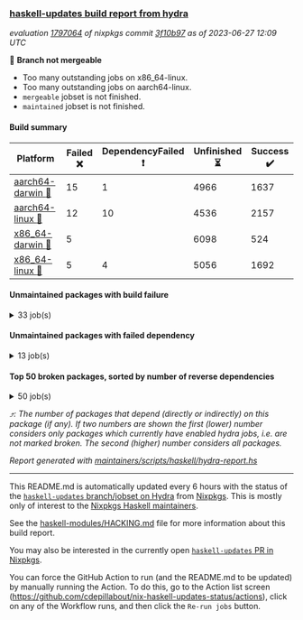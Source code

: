 ### [haskell-updates build report from hydra](https://hydra.nixos.org/jobset/nixpkgs/haskell-updates)
*evaluation [1797064](https://hydra.nixos.org/eval/1797064) of nixpkgs commit [3f10b97](https://github.com/NixOS/nixpkgs/commits/3f10b973145ecd37365a78e221fa8691b9b8c4c4) as of 2023-06-27 12:09 UTC*

:red_circle: **Branch not mergeable**
  * Too many outstanding jobs on x86_64-linux.
  * Too many outstanding jobs on aarch64-linux.
  * `mergeable` jobset is not finished.
  * `maintained` jobset is not finished.

#### Build summary

 | Platform | Failed :x: | DependencyFailed :heavy_exclamation_mark: | Unfinished :hourglass_flowing_sand: | Success :heavy_check_mark: | 
 | --- | --- | --- | --- | --- | 
 | [aarch64-darwin :green_apple:](https://hydra.nixos.org/eval/1797064?filter=.aarch64-darwin) | 15 | 1 | 4966 | 1637 | 
 | [aarch64-linux :iphone:](https://hydra.nixos.org/eval/1797064?filter=.aarch64-linux) | 12 | 10 | 4536 | 2157 | 
 | [x86_64-darwin :apple:](https://hydra.nixos.org/eval/1797064?filter=.x86_64-darwin) | 5 |  | 6098 | 524 | 
 | [x86_64-linux :penguin:](https://hydra.nixos.org/eval/1797064?filter=.x86_64-linux) | 5 | 4 | 5056 | 1692 | 
#### Unmaintained packages with build failure
<details><summary>33 job(s) </summary>

- [ ] [[:green_apple::heavy_check_mark:]](https://hydra.nixos.org/build/225578024) [[:iphone::x:]](https://hydra.nixos.org/build/225571801) [[:apple::hourglass_flowing_sand:]](https://hydra.nixos.org/build/225564485) [[:penguin::heavy_check_mark:]](https://hydra.nixos.org/build/225557448) [haskellPackages.dimensional](https://hydra.nixos.org/eval/1797064?filter=haskellPackages.dimensional)  :arrow_heading_up: 6 | 13
- [ ] [[:green_apple::hourglass_flowing_sand:]](https://hydra.nixos.org/build/225556256) [[:iphone::x:]](https://hydra.nixos.org/build/225577739) [[:apple::hourglass_flowing_sand:]](https://hydra.nixos.org/build/225572220) [[:penguin::x:]](https://hydra.nixos.org/build/225569131) [haskellPackages.crypton-x509](https://hydra.nixos.org/eval/1797064?filter=haskellPackages.crypton-x509)  :arrow_heading_up: 5 | 12
- [ ] [[:green_apple::hourglass_flowing_sand:]](https://hydra.nixos.org/build/225565705) [[:iphone::x:]](https://hydra.nixos.org/build/225553470) [[:apple::hourglass_flowing_sand:]](https://hydra.nixos.org/build/225564927) [[:penguin::x:]](https://hydra.nixos.org/build/225552802) [haskellPackages.sydtest-webdriver](https://hydra.nixos.org/eval/1797064?filter=haskellPackages.sydtest-webdriver)  :arrow_heading_up: 2 | 2
- [ ] [[:green_apple::hourglass_flowing_sand:]](https://hydra.nixos.org/build/225576957) [[:iphone::x:]](https://hydra.nixos.org/build/225564619) [[:apple::hourglass_flowing_sand:]](https://hydra.nixos.org/build/225553422) [[:penguin::hourglass_flowing_sand:]](https://hydra.nixos.org/build/225560369) [haskellPackages.compactable](https://hydra.nixos.org/eval/1797064?filter=haskellPackages.compactable)  :arrow_heading_up: 1 | 10
- [ ] [[:green_apple::hourglass_flowing_sand:]](https://hydra.nixos.org/build/225572908) [[:iphone::x:]](https://hydra.nixos.org/build/225577727) [[:apple::hourglass_flowing_sand:]](https://hydra.nixos.org/build/225552008) [[:penguin::hourglass_flowing_sand:]](https://hydra.nixos.org/build/225567826) [haskellPackages.hw-simd](https://hydra.nixos.org/eval/1797064?filter=haskellPackages.hw-simd)  :arrow_heading_up: 1 | 8
- [ ] [[:green_apple::hourglass_flowing_sand:]](https://hydra.nixos.org/build/225569488) [[:iphone::hourglass_flowing_sand:]](https://hydra.nixos.org/build/225561458) [[:apple::hourglass_flowing_sand:]](https://hydra.nixos.org/build/225570894) [[:penguin::x:]](https://hydra.nixos.org/build/225561573) [haskellPackages.friday](https://hydra.nixos.org/eval/1797064?filter=haskellPackages.friday)  :arrow_heading_up: 1 | 5
- [ ] [[:green_apple::hourglass_flowing_sand:]](https://hydra.nixos.org/build/225564178) [[:iphone::x:]](https://hydra.nixos.org/build/225568439) [[:apple::hourglass_flowing_sand:]](https://hydra.nixos.org/build/225570129) [[:penguin::hourglass_flowing_sand:]](https://hydra.nixos.org/build/225576921) [haskellPackages.nlopt-haskell](https://hydra.nixos.org/eval/1797064?filter=haskellPackages.nlopt-haskell)  :arrow_heading_up: 1 | 1
- [ ] [[:green_apple::x:]](https://hydra.nixos.org/build/225562803) [[:iphone::hourglass_flowing_sand:]](https://hydra.nixos.org/build/225570870) [[:apple::hourglass_flowing_sand:]](https://hydra.nixos.org/build/225571515) [[:penguin::hourglass_flowing_sand:]](https://hydra.nixos.org/build/225569272) [haskellPackages.sydtest-rabbitmq](https://hydra.nixos.org/eval/1797064?filter=haskellPackages.sydtest-rabbitmq)  :arrow_heading_up: 1 | 1
- [ ] [[:green_apple::x:]](https://hydra.nixos.org/build/225551823) [[:iphone::hourglass_flowing_sand:]](https://hydra.nixos.org/build/225559502) [[:apple::hourglass_flowing_sand:]](https://hydra.nixos.org/build/225570734) [[:penguin::hourglass_flowing_sand:]](https://hydra.nixos.org/build/225555914) [haskellPackages.llvm-tf](https://hydra.nixos.org/eval/1797064?filter=haskellPackages.llvm-tf)  :arrow_heading_up: 0 | 6
- [ ] [[:green_apple::x:]](https://hydra.nixos.org/build/225553003) [[:iphone::hourglass_flowing_sand:]](https://hydra.nixos.org/build/225564481) [[:apple::hourglass_flowing_sand:]](https://hydra.nixos.org/build/225556294) [[:penguin::hourglass_flowing_sand:]](https://hydra.nixos.org/build/225565970) [haskellPackages.pipes-zlib](https://hydra.nixos.org/eval/1797064?filter=haskellPackages.pipes-zlib)  :arrow_heading_up: 0 | 5
- [ ] [[:green_apple::hourglass_flowing_sand:]](https://hydra.nixos.org/build/225576622) [[:iphone::x:]](https://hydra.nixos.org/build/225553703) [[:apple::hourglass_flowing_sand:]](https://hydra.nixos.org/build/225576917) [[:penguin::heavy_check_mark:]](https://hydra.nixos.org/build/225551854) [haskellPackages.picosat](https://hydra.nixos.org/eval/1797064?filter=haskellPackages.picosat)  :arrow_heading_up: 0 | 3
- [ ] [[:green_apple::heavy_check_mark:]](https://hydra.nixos.org/build/225551625) [[:iphone::x:]](https://hydra.nixos.org/build/225552141) [[:apple::hourglass_flowing_sand:]](https://hydra.nixos.org/build/225551976) [[:penguin::hourglass_flowing_sand:]](https://hydra.nixos.org/build/225559340) [haskellPackages.string-similarity](https://hydra.nixos.org/eval/1797064?filter=haskellPackages.string-similarity)  :arrow_heading_up: 0 | 2
- [ ] [[:green_apple::x:]](https://hydra.nixos.org/build/225552671) [[:iphone::hourglass_flowing_sand:]](https://hydra.nixos.org/build/225573824) [[:apple::hourglass_flowing_sand:]](https://hydra.nixos.org/build/225567225) [[:penguin::hourglass_flowing_sand:]](https://hydra.nixos.org/build/225571847) [haskellPackages.huckleberry](https://hydra.nixos.org/eval/1797064?filter=haskellPackages.huckleberry)  :arrow_heading_up: 0 | 1
- [ ] [[:green_apple::hourglass_flowing_sand:]](https://hydra.nixos.org/build/225570236) [[:iphone::hourglass_flowing_sand:]](https://hydra.nixos.org/build/225559983) [[:apple::x:]](https://hydra.nixos.org/build/225553157) [[:penguin::hourglass_flowing_sand:]](https://hydra.nixos.org/build/225556740) [haskellPackages.al](https://hydra.nixos.org/eval/1797064?filter=haskellPackages.al) 
- [ ] [[:green_apple::x:]](https://hydra.nixos.org/build/225553978) [[:iphone::hourglass_flowing_sand:]](https://hydra.nixos.org/build/225562919) [[:apple::hourglass_flowing_sand:]](https://hydra.nixos.org/build/225552951) [[:penguin::hourglass_flowing_sand:]](https://hydra.nixos.org/build/225575902) [haskellPackages.check-cfg-ambiguity](https://hydra.nixos.org/eval/1797064?filter=haskellPackages.check-cfg-ambiguity) 
- [ ] [[:green_apple::hourglass_flowing_sand:]](https://hydra.nixos.org/build/225562351) [[:iphone::x:]](https://hydra.nixos.org/build/225555590) [[:apple::hourglass_flowing_sand:]](https://hydra.nixos.org/build/225558550) [[:penguin::hourglass_flowing_sand:]](https://hydra.nixos.org/build/225558690) [haskellPackages.cuckoo](https://hydra.nixos.org/eval/1797064?filter=haskellPackages.cuckoo) 
- [ ] [[:green_apple::x:]](https://hydra.nixos.org/build/225552348) [[:iphone::hourglass_flowing_sand:]](https://hydra.nixos.org/build/225569251) [[:apple::hourglass_flowing_sand:]](https://hydra.nixos.org/build/225554464) [[:penguin::hourglass_flowing_sand:]](https://hydra.nixos.org/build/225573179) [haskellPackages.epub-tools](https://hydra.nixos.org/eval/1797064?filter=haskellPackages.epub-tools) 
- [ ] [[:green_apple::x:]](https://hydra.nixos.org/build/225552824) [[:iphone::x:]](https://hydra.nixos.org/build/225554883) [[:apple::hourglass_flowing_sand:]](https://hydra.nixos.org/build/225555635) [[:penguin::hourglass_flowing_sand:]](https://hydra.nixos.org/build/225555839) [haskellPackages.ewe](https://hydra.nixos.org/eval/1797064?filter=haskellPackages.ewe) 
- [ ] [[:green_apple::x:]](https://hydra.nixos.org/build/225551787) [[:iphone::hourglass_flowing_sand:]](https://hydra.nixos.org/build/225575057) [[:apple::hourglass_flowing_sand:]](https://hydra.nixos.org/build/225565740) [[:penguin::hourglass_flowing_sand:]](https://hydra.nixos.org/build/225558339) [haskellPackages.executable-hash](https://hydra.nixos.org/eval/1797064?filter=haskellPackages.executable-hash) 
- [ ] [[:green_apple::hourglass_flowing_sand:]](https://hydra.nixos.org/build/225575593) [[:iphone::hourglass_flowing_sand:]](https://hydra.nixos.org/build/225567486) [[:apple::x:]](https://hydra.nixos.org/build/225555350) [[:penguin::hourglass_flowing_sand:]](https://hydra.nixos.org/build/225571301) [haskellPackages.fudgets](https://hydra.nixos.org/eval/1797064?filter=haskellPackages.fudgets) 
- [ ] [[:green_apple::x:]](https://hydra.nixos.org/build/225553329) [[:apple::hourglass_flowing_sand:]](https://hydra.nixos.org/build/225573369) [haskellPackages.gi-gtkosxapplication](https://hydra.nixos.org/eval/1797064?filter=haskellPackages.gi-gtkosxapplication) 
- [ ] [[:green_apple::x:]](https://hydra.nixos.org/build/225553854) [[:apple::hourglass_flowing_sand:]](https://hydra.nixos.org/build/225559366) [haskellPackages.gtk-mac-integration](https://hydra.nixos.org/eval/1797064?filter=haskellPackages.gtk-mac-integration) 
- [ ] [[:green_apple::hourglass_flowing_sand:]](https://hydra.nixos.org/build/225576800) [[:iphone::hourglass_flowing_sand:]](https://hydra.nixos.org/build/225569283) [[:apple::x:]](https://hydra.nixos.org/build/225552572) [[:penguin::hourglass_flowing_sand:]](https://hydra.nixos.org/build/225558591) [haskellPackages.hsshellscript](https://hydra.nixos.org/eval/1797064?filter=haskellPackages.hsshellscript) 
- [ ] [[:green_apple::x:]](https://hydra.nixos.org/build/225551496) [[:iphone::hourglass_flowing_sand:]](https://hydra.nixos.org/build/225562062) [[:apple::hourglass_flowing_sand:]](https://hydra.nixos.org/build/225567030) [[:penguin::hourglass_flowing_sand:]](https://hydra.nixos.org/build/225568229) [haskellPackages.hunspell-hs](https://hydra.nixos.org/eval/1797064?filter=haskellPackages.hunspell-hs) 
- [ ] [[:green_apple::hourglass_flowing_sand:]](https://hydra.nixos.org/build/225556076) [[:iphone::x:]](https://hydra.nixos.org/build/225555476) [[:apple::hourglass_flowing_sand:]](https://hydra.nixos.org/build/225575030) [[:penguin::hourglass_flowing_sand:]](https://hydra.nixos.org/build/225563519) [haskellPackages.integer-conversion](https://hydra.nixos.org/eval/1797064?filter=haskellPackages.integer-conversion) 
- [ ] [[:green_apple::hourglass_flowing_sand:]](https://hydra.nixos.org/build/225576090) [[:iphone::heavy_check_mark:]](https://hydra.nixos.org/build/225551789) [[:apple::x:]](https://hydra.nixos.org/build/225552388) [[:penguin::hourglass_flowing_sand:]](https://hydra.nixos.org/build/225558333) [haskellPackages.kdt](https://hydra.nixos.org/eval/1797064?filter=haskellPackages.kdt) 
- [ ] [[:green_apple::hourglass_flowing_sand:]](https://hydra.nixos.org/build/225577609) [[:iphone::hourglass_flowing_sand:]](https://hydra.nixos.org/build/225573297) [[:apple::hourglass_flowing_sand:]](https://hydra.nixos.org/build/225573578) [[:penguin::x:]](https://hydra.nixos.org/build/225553593) [haskellPackages.looper](https://hydra.nixos.org/eval/1797064?filter=haskellPackages.looper) 
- [ ] [[:green_apple::x:]](https://hydra.nixos.org/build/225552522) [[:iphone::hourglass_flowing_sand:]](https://hydra.nixos.org/build/225569864) [[:apple::hourglass_flowing_sand:]](https://hydra.nixos.org/build/225553945) [[:penguin::heavy_check_mark:]](https://hydra.nixos.org/build/225552479) [haskellPackages.memzero](https://hydra.nixos.org/eval/1797064?filter=haskellPackages.memzero) 
- [ ] [[:green_apple::hourglass_flowing_sand:]](https://hydra.nixos.org/build/225575201) [[:iphone::hourglass_flowing_sand:]](https://hydra.nixos.org/build/225567392) [[:apple::hourglass_flowing_sand:]](https://hydra.nixos.org/build/225557993) [[:penguin::x:]](https://hydra.nixos.org/build/225552858) [haskellPackages.monad-time-effectful](https://hydra.nixos.org/eval/1797064?filter=haskellPackages.monad-time-effectful) 
- [ ] [[:green_apple::x:]](https://hydra.nixos.org/build/225555487) [[:iphone::hourglass_flowing_sand:]](https://hydra.nixos.org/build/225563194) [[:apple::hourglass_flowing_sand:]](https://hydra.nixos.org/build/225559572) [[:penguin::heavy_check_mark:]](https://hydra.nixos.org/build/225552992) [haskellPackages.shared-memory](https://hydra.nixos.org/eval/1797064?filter=haskellPackages.shared-memory) 
- [ ] [[:iphone::x:]](https://hydra.nixos.org/build/225554058) [[:penguin::hourglass_flowing_sand:]](https://hydra.nixos.org/build/225563353) [haskellPackages.spade](https://hydra.nixos.org/eval/1797064?filter=haskellPackages.spade) 
- [ ] [[:green_apple::x:]](https://hydra.nixos.org/build/225555257) [[:iphone::hourglass_flowing_sand:]](https://hydra.nixos.org/build/225568905) [[:apple::x:]](https://hydra.nixos.org/build/225551847) [[:penguin::hourglass_flowing_sand:]](https://hydra.nixos.org/build/225558707) [haskellPackages.yoga](https://hydra.nixos.org/eval/1797064?filter=haskellPackages.yoga) 
- [ ] [[:green_apple::x:]](https://hydra.nixos.org/build/225553720) [[:iphone::hourglass_flowing_sand:]](https://hydra.nixos.org/build/225557007) [[:apple::hourglass_flowing_sand:]](https://hydra.nixos.org/build/225569105) [[:penguin::hourglass_flowing_sand:]](https://hydra.nixos.org/build/225566530) [haskellPackages.zxcvbn-c](https://hydra.nixos.org/eval/1797064?filter=haskellPackages.zxcvbn-c) 
</details>

#### Unmaintained packages with failed dependency
<details><summary>13 job(s) </summary>

- [ ] [[:green_apple::hourglass_flowing_sand:]](https://hydra.nixos.org/build/225573558) [[:iphone::heavy_exclamation_mark:]](https://hydra.nixos.org/build/225572116) [[:apple::hourglass_flowing_sand:]](https://hydra.nixos.org/build/225566784) [[:penguin::heavy_exclamation_mark:]](https://hydra.nixos.org/build/225552956) [haskellPackages.crypton-x509-store](https://hydra.nixos.org/eval/1797064?filter=haskellPackages.crypton-x509-store)  :arrow_heading_up: 4 | 10
- [ ] [[:green_apple::hourglass_flowing_sand:]](https://hydra.nixos.org/build/225570547) [[:iphone::hourglass_flowing_sand:]](https://hydra.nixos.org/build/225567145) [[:apple::hourglass_flowing_sand:]](https://hydra.nixos.org/build/225566227) [[:penguin::heavy_exclamation_mark:]](https://hydra.nixos.org/build/225555377) [haskellPackages.crypton-x509-system](https://hydra.nixos.org/eval/1797064?filter=haskellPackages.crypton-x509-system)  :arrow_heading_up: 2 | 7
- [ ] [[:green_apple::hourglass_flowing_sand:]](https://hydra.nixos.org/build/225577436) [[:iphone::heavy_exclamation_mark:]](https://hydra.nixos.org/build/225552571) [[:apple::hourglass_flowing_sand:]](https://hydra.nixos.org/build/225558586) [[:penguin::heavy_exclamation_mark:]](https://hydra.nixos.org/build/225552250) [haskellPackages.crypton-x509-validation](https://hydra.nixos.org/eval/1797064?filter=haskellPackages.crypton-x509-validation)  :arrow_heading_up: 1 | 5
- [ ] [[:green_apple::hourglass_flowing_sand:]](https://hydra.nixos.org/build/225569841) [[:iphone::heavy_exclamation_mark:]](https://hydra.nixos.org/build/225552506) [[:apple::hourglass_flowing_sand:]](https://hydra.nixos.org/build/225573168) [[:penguin::hourglass_flowing_sand:]](https://hydra.nixos.org/build/225567645) [haskellPackages.atmos](https://hydra.nixos.org/eval/1797064?filter=haskellPackages.atmos)  :arrow_heading_up: 1 | 2
- [ ] [[:green_apple::hourglass_flowing_sand:]](https://hydra.nixos.org/build/225576459) [[:iphone::heavy_exclamation_mark:]](https://hydra.nixos.org/build/225554796) [[:apple::hourglass_flowing_sand:]](https://hydra.nixos.org/build/225569008) [[:penguin::hourglass_flowing_sand:]](https://hydra.nixos.org/build/225565501) [haskellPackages.hw-dsv](https://hydra.nixos.org/eval/1797064?filter=haskellPackages.hw-dsv)  :arrow_heading_up: 0 | 3
- [ ] [[:green_apple::heavy_check_mark:]](https://hydra.nixos.org/build/225551370) [[:iphone::heavy_exclamation_mark:]](https://hydra.nixos.org/build/225551926) [[:apple::hourglass_flowing_sand:]](https://hydra.nixos.org/build/225578681) [[:penguin::hourglass_flowing_sand:]](https://hydra.nixos.org/build/225578088) [haskellPackages.delay](https://hydra.nixos.org/eval/1797064?filter=haskellPackages.delay)  :arrow_heading_up: 0 | 2
- [ ] [[:green_apple::hourglass_flowing_sand:]](https://hydra.nixos.org/build/225556762) [[:iphone::heavy_exclamation_mark:]](https://hydra.nixos.org/build/225554916) [[:apple::hourglass_flowing_sand:]](https://hydra.nixos.org/build/225569944) [[:penguin::hourglass_flowing_sand:]](https://hydra.nixos.org/build/225563424) [haskellPackages.dimensional-codata](https://hydra.nixos.org/eval/1797064?filter=haskellPackages.dimensional-codata) 
- [ ] [[:green_apple::hourglass_flowing_sand:]](https://hydra.nixos.org/build/225567988) [[:iphone::hourglass_flowing_sand:]](https://hydra.nixos.org/build/225573153) [[:apple::hourglass_flowing_sand:]](https://hydra.nixos.org/build/225578365) [[:penguin::heavy_exclamation_mark:]](https://hydra.nixos.org/build/225553526) [haskellPackages.friday-juicypixels](https://hydra.nixos.org/eval/1797064?filter=haskellPackages.friday-juicypixels) 
- [ ] [[:green_apple::hourglass_flowing_sand:]](https://hydra.nixos.org/build/225556694) [[:iphone::heavy_exclamation_mark:]](https://hydra.nixos.org/build/225552320) [[:apple::hourglass_flowing_sand:]](https://hydra.nixos.org/build/225554225) [[:penguin::hourglass_flowing_sand:]](https://hydra.nixos.org/build/225572482) [haskellPackages.hmatrix-nlopt](https://hydra.nixos.org/eval/1797064?filter=haskellPackages.hmatrix-nlopt) 
- [ ] [[:green_apple::hourglass_flowing_sand:]](https://hydra.nixos.org/build/225558193) [[:iphone::heavy_exclamation_mark:]](https://hydra.nixos.org/build/225555038) [[:apple::hourglass_flowing_sand:]](https://hydra.nixos.org/build/225572088) [[:penguin::hourglass_flowing_sand:]](https://hydra.nixos.org/build/225574915) [haskellPackages.proton](https://hydra.nixos.org/eval/1797064?filter=haskellPackages.proton) 
- [ ] [[:green_apple::hourglass_flowing_sand:]](https://hydra.nixos.org/build/225556799) [[:iphone::heavy_exclamation_mark:]](https://hydra.nixos.org/build/225555625) [[:apple::hourglass_flowing_sand:]](https://hydra.nixos.org/build/225560962) [[:penguin::hourglass_flowing_sand:]](https://hydra.nixos.org/build/225570616) [haskellPackages.rounded-hw](https://hydra.nixos.org/eval/1797064?filter=haskellPackages.rounded-hw) 
- [ ] [[:green_apple::hourglass_flowing_sand:]](https://hydra.nixos.org/build/225555683) [[:iphone::heavy_exclamation_mark:]](https://hydra.nixos.org/build/225556408) [[:apple::hourglass_flowing_sand:]](https://hydra.nixos.org/build/225561217) [[:penguin::heavy_check_mark:]](https://hydra.nixos.org/build/225552900) [haskellPackages.science-constants-dimensional](https://hydra.nixos.org/eval/1797064?filter=haskellPackages.science-constants-dimensional) 
- [ ] [[:green_apple::heavy_exclamation_mark:]](https://hydra.nixos.org/build/225553268) [[:iphone::hourglass_flowing_sand:]](https://hydra.nixos.org/build/225576266) [[:apple::hourglass_flowing_sand:]](https://hydra.nixos.org/build/225562048) [[:penguin::hourglass_flowing_sand:]](https://hydra.nixos.org/build/225559303) [haskellPackages.sydtest-amqp](https://hydra.nixos.org/eval/1797064?filter=haskellPackages.sydtest-amqp) 
</details>

#### Top 50 broken packages, sorted by number of reverse dependencies
<details><summary>50 job(s) </summary>

[amazonka-core](https://packdeps.haskellers.com/reverse/amazonka-core) :arrow_heading_up: 188  
[gogol-core](https://packdeps.haskellers.com/reverse/gogol-core) :arrow_heading_up: 184  
[haskell98](https://packdeps.haskellers.com/reverse/haskell98) :arrow_heading_up: 153  
[enumerator](https://packdeps.haskellers.com/reverse/enumerator) :arrow_heading_up: 56  
[util](https://packdeps.haskellers.com/reverse/util) :arrow_heading_up: 49  
[derive](https://packdeps.haskellers.com/reverse/derive) :arrow_heading_up: 48  
[amazonka](https://packdeps.haskellers.com/reverse/amazonka) :arrow_heading_up: 46  
[cgi](https://packdeps.haskellers.com/reverse/cgi) :arrow_heading_up: 46  
[accelerate](https://packdeps.haskellers.com/reverse/accelerate) :arrow_heading_up: 42  
[TypeCompose](https://packdeps.haskellers.com/reverse/TypeCompose) :arrow_heading_up: 38  
[PrimitiveArray](https://packdeps.haskellers.com/reverse/PrimitiveArray) :arrow_heading_up: 35  
[rank1dynamic](https://packdeps.haskellers.com/reverse/rank1dynamic) :arrow_heading_up: 33  
[distributed-static](https://packdeps.haskellers.com/reverse/distributed-static) :arrow_heading_up: 31  
[distributed-process](https://packdeps.haskellers.com/reverse/distributed-process) :arrow_heading_up: 30  
[iteratee](https://packdeps.haskellers.com/reverse/iteratee) :arrow_heading_up: 29  
[polysemy-resume](https://packdeps.haskellers.com/reverse/polysemy-resume) :arrow_heading_up: 27  
[polysemy-conc](https://packdeps.haskellers.com/reverse/polysemy-conc) :arrow_heading_up: 26  
[crypto-numbers](https://packdeps.haskellers.com/reverse/crypto-numbers) :arrow_heading_up: 25  
[either-unwrap](https://packdeps.haskellers.com/reverse/either-unwrap) :arrow_heading_up: 25  
[polysemy-log](https://packdeps.haskellers.com/reverse/polysemy-log) :arrow_heading_up: 24  
[crypto-pubkey](https://packdeps.haskellers.com/reverse/crypto-pubkey) :arrow_heading_up: 22  
[haskelldb](https://packdeps.haskellers.com/reverse/haskelldb) :arrow_heading_up: 22  
[wxdirect](https://packdeps.haskellers.com/reverse/wxdirect) :arrow_heading_up: 22  
[BiobaseTypes](https://packdeps.haskellers.com/reverse/BiobaseTypes) :arrow_heading_up: 21  
[alg](https://packdeps.haskellers.com/reverse/alg) :arrow_heading_up: 21  
[amazonka-s3](https://packdeps.haskellers.com/reverse/amazonka-s3) :arrow_heading_up: 21  
[mmsyn2](https://packdeps.haskellers.com/reverse/mmsyn2) :arrow_heading_up: 21  
[wxc](https://packdeps.haskellers.com/reverse/wxc) :arrow_heading_up: 21  
[biocore](https://packdeps.haskellers.com/reverse/biocore) :arrow_heading_up: 20  
[bzlib](https://packdeps.haskellers.com/reverse/bzlib) :arrow_heading_up: 20  
[exon](https://packdeps.haskellers.com/reverse/exon) :arrow_heading_up: 20  
[wxcore](https://packdeps.haskellers.com/reverse/wxcore) :arrow_heading_up: 20  
[attoparsec-enumerator](https://packdeps.haskellers.com/reverse/attoparsec-enumerator) :arrow_heading_up: 19  
[bytestring-show](https://packdeps.haskellers.com/reverse/bytestring-show) :arrow_heading_up: 19  
[fay](https://packdeps.haskellers.com/reverse/fay) :arrow_heading_up: 19  
[gi-soup](https://packdeps.haskellers.com/reverse/gi-soup) :arrow_heading_up: 19  
[incipit](https://packdeps.haskellers.com/reverse/incipit) :arrow_heading_up: 19  
[wx](https://packdeps.haskellers.com/reverse/wx) :arrow_heading_up: 19  
[BiobaseENA](https://packdeps.haskellers.com/reverse/BiobaseENA) :arrow_heading_up: 18  
[asn1-data](https://packdeps.haskellers.com/reverse/asn1-data) :arrow_heading_up: 18  
[dbus-core](https://packdeps.haskellers.com/reverse/dbus-core) :arrow_heading_up: 18  
[gtksourceview2](https://packdeps.haskellers.com/reverse/gtksourceview2) :arrow_heading_up: 18  
[hsc3](https://packdeps.haskellers.com/reverse/hsc3) :arrow_heading_up: 18  
[polysemy-process](https://packdeps.haskellers.com/reverse/polysemy-process) :arrow_heading_up: 18  
[ukrainian-phonetics-basic](https://packdeps.haskellers.com/reverse/ukrainian-phonetics-basic) :arrow_heading_up: 18  
[BiobaseXNA](https://packdeps.haskellers.com/reverse/BiobaseXNA) :arrow_heading_up: 17  
[HGamer3D-Data](https://packdeps.haskellers.com/reverse/HGamer3D-Data) :arrow_heading_up: 17  
[certificate](https://packdeps.haskellers.com/reverse/certificate) :arrow_heading_up: 17  
[clash-prelude](https://packdeps.haskellers.com/reverse/clash-prelude) :arrow_heading_up: 17  
[dbus-client](https://packdeps.haskellers.com/reverse/dbus-client) :arrow_heading_up: 17  
</details>


*:arrow_heading_up:: The number of packages that depend (directly or indirectly) on this package (if any). If two numbers are shown the first (lower) number considers only packages which currently have enabled hydra jobs, i.e. are not marked broken. The second (higher) number considers all packages.*

*Report generated with [maintainers/scripts/haskell/hydra-report.hs](https://github.com/NixOS/nixpkgs/blob/haskell-updates/maintainers/scripts/haskell/hydra-report.hs)*


----------------------------------------------------------------------

This README.md is automatically updated every 6 hours with the status of the
[`haskell-updates` branch/jobset on Hydra](https://hydra.nixos.org/jobset/nixpkgs/haskell-updates)
from [Nixpkgs](https://github.com/NixOS/nixpkgs).  This is mostly only of
interest to the [Nixpkgs Haskell maintainers](https://github.com/orgs/NixOS/teams/haskell).

See the
[haskell-modules/HACKING.md](https://github.com/NixOS/nixpkgs/blob/haskell-updates/pkgs/development/haskell-modules/HACKING.md)
file for more information about this build report.

You may also be interested in the currently open
[`haskell-updates` PR in Nixpkgs](https://github.com/nixos/nixpkgs/pulls?q=is%3Apr+is%3Aopen+head%3Ahaskell-updates).

You can force the GitHub Action to run (and the README.md to be updated) by
manually running the Action.  To do this, go to the Action list screen
(https://github.com/cdepillabout/nix-haskell-updates-status/actions),
click on any of the Workflow runs, and then click the `Re-run jobs` button.
